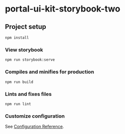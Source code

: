 # portal-ui-kit-storybook-two

## Project setup
```
npm install
```

### View storybook
```
npm run storybook:serve
```

### Compiles and minifies for production
```
npm run build
```

### Lints and fixes files
```
npm run lint
```

### Customize configuration
See [Configuration Reference](https://cli.vuejs.org/config/).

